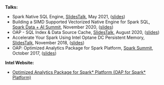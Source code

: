 **Talks:**

* Spark Native SQL Engine, [SlidesTalk](https://www.slidestalk.com/AliSpark/20210526_NativeSQLEngineIntroduction_rev11_forSlidesTalk61179?video), May 2021, ([slides](../../presentations/Native%20SQL%20Engine%20Introduction.pdf))
* Building a SIMD Supported Vectorized Native Engine for Spark SQL, [Spark Data + AI Summit](https://databricks.com/session_eu20/building-a-simd-supported-vectorized-native-engine-for-spark-sql), November 2020, ([slides](../../presentations/Building%20a%20SIMD%20Supported%20Vectorized%20Native%20Engine%20for%20Spark%20SQL.pdf))
* OAP - SQL Index & Data Source Cache, [SlidesTalk](https://www.slidestalk.com/AliSpark/OAPHighLevelOverview2020082589854?video), August 2020, ([slides](../../presentations/OAP%20SQL%20Index%20%26%20Data%20Source%20Cache.pdf))
* Accelerate Your Spark Using Intel Optane DC Persistent Memory, [SlidesTalk](https://www.slidestalk.com/u6/Spark_Accleration_with_Intel_DCPMM), November 2018, ([slides](../../presentations/Accelerate%20Your%20Spark%20Using%20Intel%20Optane%20DC%20Persistent%20Memory.pdf))
* OAP: Optimized Analytics Package for Spark Platform, [Spark Summit](https://databricks.com/session/oap-optimized-analytics-package-for-spark-platform), October 2017, ([slides](../../presentations/OAP%20Optimized%20Analytics%20Package%20for%20Spark%20Platform.pdf))

**Intel Website:**

* [Optimized Analytics Package for Spark* Platform (OAP for Spark* Platform)](https://software.intel.com/content/www/cn/zh/develop/articles/containers/optimized-analytics-package-for-spark-platform.html)
